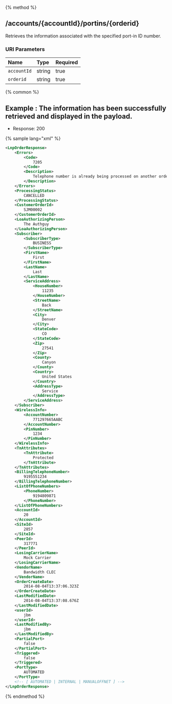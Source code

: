 {% method %}
## /accounts/{accountId}/portins/{orderid}

Retrieves the information associated with the specified port-in ID number.


### URI Parameters
| Name | Type | Required |
|:-----|:-----|:---------|
| `accountId` | string | true |
| `orderid` | string | true |






{% common %}


## Example : The information has been successfully retrieved and displayed in the payload.

* Response: 200

{% sample lang="xml" %}

```xml
<LnpOrderResponse>
    <Errors>
        <Code>
            7205
        </Code>
        <Description>
            Telephone number is already being processed on another order
        </Description>
    </Errors>
    <ProcessingStatus>
        CANCELLED
    </ProcessingStatus>
    <CustomerOrderId>
        SJM00002
    </CustomerOrderId>
    <LoaAuthorizingPerson>
        The Authguy
    </LoaAuthorizingPerson>
    <Subscriber>
        <SubscriberType>
            BUSINESS
        </SubscriberType>
        <FirstName>
            First
        </FirstName>
        <LastName>
            Last
        </LastName>
        <ServiceAddress>
            <HouseNumber>
                11235
            </HouseNumber>
            <StreetName>
                Back
            </StreetName>
            <City>
                Denver
            </City>
            <StateCode>
                CO
            </StateCode>
            <Zip>
                27541
            </Zip>
            <County>
                Canyon
            </County>
            <Country>
                United States
            </Country>
            <AddressType>
                Service
            </AddressType>
        </ServiceAddress>
    </Subscriber>
    <WirelessInfo>
        <AccountNumber>
            771297665AABC
        </AccountNumber>
        <PinNumber>
            1234
        </PinNumber>
    </WirelessInfo>
    <TnAttributes>
        <TnAttribute>
            Protected
        </TnAttribute>
    </TnAttributes>
    <BillingTelephoneNumber>
        9195551234
    </BillingTelephoneNumber>
    <ListOfPhoneNumbers>
        <PhoneNumber>
            9194809871
        </PhoneNumber>
    </ListOfPhoneNumbers>
    <AccountId>
        20
    </AccountId>
    <SiteId>
        2857
    </SiteId>
    <PeerId>
        317771
    </PeerId>
    <LosingCarrierName>
        Mock Carrier
    </LosingCarrierName>
    <VendorName>
        Bandwidth CLEC
    </VendorName>
    <OrderCreateDate>
        2014-08-04T13:37:06.323Z
    </OrderCreateDate>
    <LastModifiedDate>
        2014-08-04T13:37:08.676Z
    </LastModifiedDate>
    <userId>
        jbm
    </userId>
    <LastModifiedBy>
        jbm
    </LastModifiedBy>
    <PartialPort>
        false
    </PartialPort>
    <Triggered>
        false
    </Triggered>
    <PortType>
        AUTOMATED
    </PortType>
    <!-- [ AUTOMATED | INTERNAL | MANUALOFFNET ] -->
</LnpOrderResponse>
```


{% endmethod %}